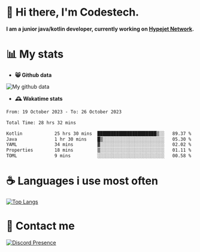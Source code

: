 # 👋 Hi there, I'm Codestech.
**I am a junior java/kotlin developer, currently working on [Hypejet Network](https://github.com/Hypejet).**

# 📊 My stats
- **😸 Github data**

![My github data](https://github-readme-stats.vercel.app/api?username=Codestech1&count_private=true&include_all_commits=true&theme=codeSTACKr)

- **🕰️ Wakatime stats**
<!--START_SECTION:waka-->

```txt
From: 19 October 2023 - To: 26 October 2023

Total Time: 28 hrs 32 mins

Kotlin            25 hrs 30 mins  ██████████████████████▒░░   89.37 %
Java              1 hr 30 mins    █▒░░░░░░░░░░░░░░░░░░░░░░░   05.30 %
YAML              34 mins         ▓░░░░░░░░░░░░░░░░░░░░░░░░   02.02 %
Properties        18 mins         ▒░░░░░░░░░░░░░░░░░░░░░░░░   01.11 %
TOML              9 mins          ░░░░░░░░░░░░░░░░░░░░░░░░░   00.58 %
```

<!--END_SECTION:waka-->

# ☕ Languages i use most often
[![Top Langs](https://github-readme-stats.vercel.app/api/top-langs/?username=Codestech1&layout=compact&langs_count=8&exclude_repo=window5000.github.io&theme=codeSTACKr)](https://github.com/anuraghazra/github-readme-stats)

# 💬 Contact me
[![Discord Presence](https://lanyard.cnrad.dev/api/650718742157852740)](https://discord.com/users/650718742157852740)
</br>
